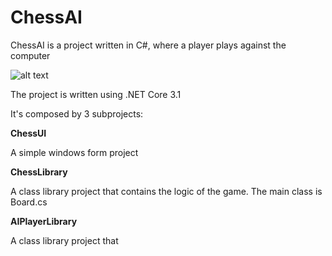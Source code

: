 # ChessAI
ChessAI is a project written in C#, where a player plays against the computer

![alt text](https://maciti.github.io/assets/ChessAI/board.PNG)

The project is written using .NET Core 3.1

It's composed by 3 subprojects:

<b>ChessUI</b>

A simple windows form project

<b>ChessLibrary</b>

A class library project that contains the logic of the game. The main class is Board.cs

<b>AIPlayerLibrary</b>

A class library project that 
